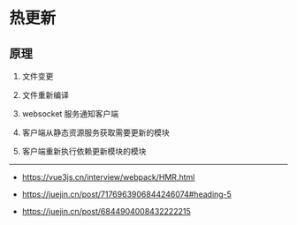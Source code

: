 # 热更新

## 原理

1. 文件变更

2. 文件重新编译

3. websocket 服务通知客户端

4. 客户端从静态资源服务获取需要更新的模块

5. 客户端重新执行依赖更新模块的模块

---

- <https://vue3js.cn/interview/webpack/HMR.html>

- <https://juejin.cn/post/7176963906844246074#heading-5>

- <https://juejin.cn/post/6844904008432222215>